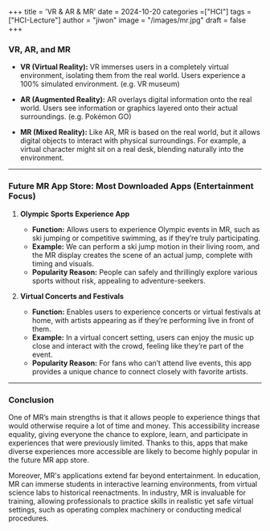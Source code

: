 +++
title = 'VR & AR & MR'
date = 2024-10-20
categories =["HCI"]
tags = ["HCI-Lecture"]
author = "jiwon"
image = "/images/mr.jpg"
draft = false
+++

### VR, AR, and MR

- **VR (Virtual Reality):** VR immerses users in a completely virtual environment, isolating them from the real world. Users experience a 100% simulated environment. (e.g. VR museum)

- **AR (Augmented Reality):** AR overlays digital information onto the real world. Users see information or graphics layered onto their actual surroundings. (e.g. Pokémon GO)

- **MR (Mixed Reality):** Like AR, MR is based on the real world, but it allows digital objects to interact with physical surroundings. For example, a virtual character might sit on a real desk, blending naturally into the environment.

---

### Future MR App Store: Most Downloaded Apps (Entertainment Focus)

1. **Olympic Sports Experience App**  
   - **Function:** Allows users to experience Olympic events in MR, such as ski jumping or competitive swimming, as if they’re truly participating.
   - **Example:** We can perform a ski jump motion in their living room, and the MR display creates the scene of an actual jump, complete with timing and visuals.
   - **Popularity Reason:** People can safely and thrillingly explore various sports without risk, appealing to adventure-seekers.

2. **Virtual Concerts and Festivals**  
   - **Function:** Enables users to experience concerts or virtual festivals at home, with artists appearing as if they’re performing live in front of them.
   - **Example:** In a virtual concert setting, users can enjoy the music up close and interact with the crowd, feeling like they’re part of the event.
   - **Popularity Reason:** For fans who can’t attend live events, this app provides a unique chance to connect closely with favorite artists.

---

### Conclusion

One of MR’s main strengths is that it allows people to experience things that would otherwise require a lot of time and money. This accessibility increase equality, giving everyone the chance to explore, learn, and participate in experiences that were previously limited. Thanks to this, apps that make diverse experiences more accessible are likely to become highly popular in the future MR app store. 

Moreover, MR's applications extend far beyond entertainment. In education, MR can immerse students in interactive learning environments, from virtual science labs to historical reenactments. In industry, MR is invaluable for training, allowing professionals to practice skills in realistic yet safe virtual settings, such as operating complex machinery or conducting medical procedures. 